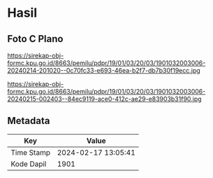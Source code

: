 # Hasil

## Foto C Plano

https://sirekap-obj-formc.kpu.go.id/8663/pemilu/pdpr/19/01/03/20/03/1901032003006-20240214-201020--0c70fc33-e693-46ea-b2f7-db7b30f19ecc.jpg

https://sirekap-obj-formc.kpu.go.id/8663/pemilu/pdpr/19/01/03/20/03/1901032003006-20240215-002403--84ec9119-ace0-412c-ae29-e83903b31f90.jpg


## Metadata

| Key        | Value               |
| ---------- | ------------------- |
| Time Stamp | 2024-02-17 13:05:41 |
| Kode Dapil | 1901                |



